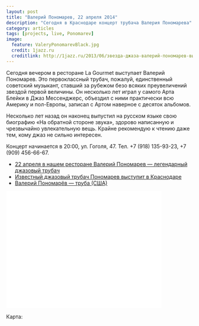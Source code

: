 ```yaml
---
layout: post
title: "Валерий Пономарев, 22 апреля 2014"
description: "Сегодня в Краснодаре концерт трубача Валерия Пономарева"
category: articles
tags: [projects, live, Ponomarev]
image:
  feature: ValeryPonomarevBlack.jpg
  credit: 1jazz.ru
  creditlink: http://1jazz.ru/2013/06/звезда-джаза-валерий-пономарев-высту/
---
```


Сегодня вечером в ресторане La Gourmet выступает Валерий Пономарев.
Это первоклассный трубач, пожалуй, единственный советский музыкант, ставший за рубежом безо всяких преувеличений 
звездой первой величины. Он несколько лет играл у самого Арта Блейки в Джаз Мессенджерс, объездил с ними практически всю Америку 
и пол-Европы, записал с Артом наверное с десяток альбомов. 

Несколько лет назад он наконец выпустил на русском языке свою биографию «На обратной стороне звука», здорово написанную 
и чрезвычайно увлекательную вещь. Крайне рекомендую к чтению даже тем, кому джаз не сильно интересен.

Концерт начинается в 20:00, ул. Гоголя, 47. Тел. +7 (918) 135-93-23, +7 (909) 456-66-67. 

* [22 апреля в нашем ресторане Валерий Пономарев — легендарный джазовый трубач](http://www.lagourmet.su/ru/catalog/22_aprelya_v_nashem_restorane_Valeriy_Ponomarev__legendarnyy_dzhazovyy_trubach746238)
* [Известный джазовый трубач Пономарев выступит в Краснодаре](http://www.yugopolis.ru/news/culture/2014/04/07/66614/djaz-koncerty)
* [Валерий Пономарёв — труба (США)](http://jazztravelclub.ru/?p=2089)
 
<iframe width="420" height="315" src="//www.youtube.com/embed/BET4zwGExyQ" frameborder="0" allowfullscreen="allowfullscreen"></iframe>

Карта:

<script type="text/javascript" charset="utf-8" src="//api-maps.yandex.ru/services/constructor/1.0/js/?sid=MpfU45ulO8_jHJRDsclLeBeF4dsjCDCX&width=600&height=450"></script>
